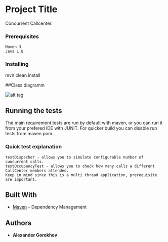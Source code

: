 # Project Title

Concurrent Callcenter.

### Prerequisites

```
Maven 3
Java 1.8
```

### Installing

mvn clean install

##Class diagramm

![alt tag](https://docs.google.com/document/d/1Px5DvAmOJSTQlFmLHYRzxMnVuGb16lkx5V_VSkSMslY/edit)
## Running the tests

The main requirement tests are run by default with maven, or you can run it from your prefered IDE with JUNIT.
For quicker build you can disable run tests from maven pom.

### Quick test explanation
```
testDispacher - allows you to simulate configurable number of cuncurrent calls.
testOccupancyTest - allows you to check how many calls a different CallCenter members attended.
Keep in mind since this is a multi thread application, prerequisite are important.
```

## Built With

* [Maven](https://maven.apache.org/) - Dependency Management

## Authors

* **Alexander Gorokhov**



